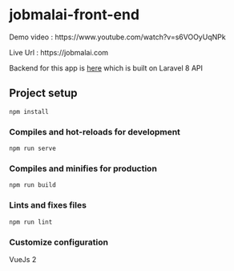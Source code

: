 # jobmalai-front-end
<p>Demo video : https://www.youtube.com/watch?v=s6VOOyUqNPk </p>
<p>Live Url : https://jobmalai.com </p>
<p>Backend for this app is <a href="https://github.com/premlamsal/job-portal-back-end"> here</a> which is built on Laravel 8 API  

## Project setup
```
npm install
```

### Compiles and hot-reloads for development
```
npm run serve
```

### Compiles and minifies for production
```
npm run build
```

### Lints and fixes files
```
npm run lint
```

### Customize configuration
VueJs 2
